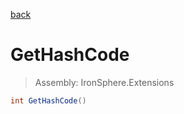 ﻿

[back](/IronSphere.Extensions/types/ChangeTypeExtension)

# GetHashCode

> Assembly: IronSphere.Extensions

```csharp
int GetHashCode()
```



 